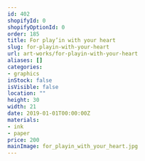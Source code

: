 ```yaml
---
id: 402
shopifyId: 0
shopifyOptionId: 0
order: 185
title: For play’in with your heart
slug: for-playin-with-your-heart
url: art-works/for-playin-with-your-heart
aliases: []
categories:
- graphics
inStock: false
isVisible: false
location: ""
height: 30
width: 21
date: 2019-01-01T00:00:00Z
materials:
- ink
- paper
price: 200
mainImage: for_playin_with_your_heart.jpg
---
```

